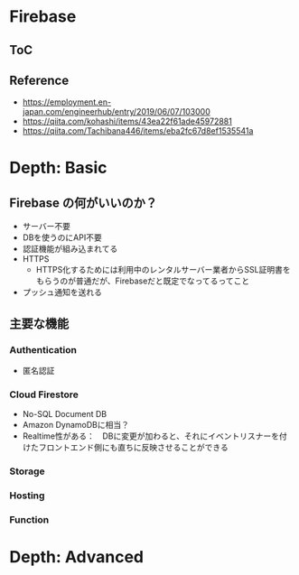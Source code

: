 # Firebase

## ToC

## Reference

- https://employment.en-japan.com/engineerhub/entry/2019/06/07/103000
- https://qiita.com/kohashi/items/43ea22f61ade45972881
- https://qiita.com/Tachibana446/items/eba2fc67d8ef1535541a

# Depth: Basic

## Firebase の何がいいのか？

- サーバー不要
- DBを使うのにAPI不要
- 認証機能が組み込まれてる
- HTTPS
  - HTTPS化するためには利用中のレンタルサーバー業者からSSL証明書をもらうのが普通だが、Firebaseだと既定でなってるってこと
- プッシュ通知を送れる

## 主要な機能

### Authentication

- 匿名認証

### Cloud Firestore

- No-SQL Document DB
- Amazon DynamoDBに相当？
- Realtime性がある：　DBに変更が加わると、それにイベントリスナーを付けたフロントエンド側にも直ちに反映させることができる
### Storage
### Hosting
### Function

# Depth: Advanced